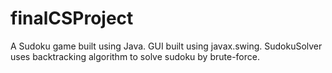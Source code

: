 # finalCSProject
A Sudoku game built using Java. GUI built using javax.swing. SudokuSolver uses backtracking algorithm to solve sudoku by brute-force.
